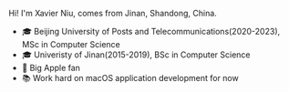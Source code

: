 Hi! I'm Xavier Niu, comes from Jinan, Shandong, China.

- 🎓 Beijing University of Posts and Telecommunications(2020-2023), MSc in Computer Science
- 🎓 Univeristy of Jinan(2015-2019), BSc in Computer Science
- 📱 Big Apple fan
- 📚 Work hard on macOS application development for now
